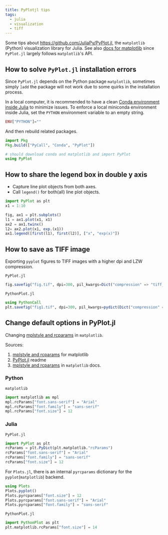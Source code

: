 ```yaml
---
title: PyPlotjl tips
tags:
  - julia
  - visualization
  - tiff
---
```


Some tips about https://github.com/JuliaPy/PyPlot.jl, the `matplotlib` (Python) visualization library for Julia. See also [docs for matplotlib](https://matplotlib.org/) since `PyPlot.jl` largely follows `matplotlib`'s API.

## How to solve `PyPlot.jl` installation errors

Since `PyPlot.jl` depends on the Python package `matplotlib`, sometimes simply `]add` the package will not work due to some quirks in the installation process.

In a local computer, it is recommended to have a clean [Conda environment inside Julia](https://github.com/JuliaPy/Conda.jl) to minimize issues. To enforce a local miniconda environment inside Julia, set the `PYTHON` environment variable to an empty string.

```julia title="~/.julia/config/startup.jl"
ENV["PYTHON"]=""
```

And then rebuild related packages.

```julia
import Pkg
Pkg.build(["PyCall", "Conda", "PyPlot"])

# should download conda and matplotlib and import PyPlot
using PyPlot
```

## How to share the legend box in double y axis

- Capture line plot objects from both axes.
- Call `legend()` for both(all) line plot objects.

```julia
import PyPlot as plt
x1 = 1:10

fig, ax1 = plt.subplots()
l1 = ax1.plot(x1, x1)
ax2 = ax1.twinx()
l2= ax2.plot(x1, exp.(x1))
ax1.legend([first(l1), first(l2)], ["x", "exp(x)"])
```

## How to save as TIFF image

Exporting `pyplot` figures to TIFF images with a higher dpi and LZW compression.

`PyPlot.jl`

```julia
fig.savefig("fig.tif", dpi=300, pil_kwargs=Dict("compression" => "tiff_lzw"))
```

`PythonPlot.jl`

```julia
using PythonCall
plt.savefig("fig1.tif", dpi=300, pil_kwargs=pydict(Dict("compression" => "tiff_lzw")))
```

## Change default options in PyPlot.jl

Changing [mplstyle and rcparams](https://matplotlib.org/stable/tutorials/introductory/customizing.html) in `matplotlib`.

Sources:
1. [mplstyle and rcparams](https://matplotlib.org/stable/tutorials/introductory/customizing.html) for matplotlib
2. [PyPlot.jl](https://github.com/JuliaPy/PyPlot.jl) readme
3. [mplstyle and rcparams](https://matplotlib.org/stable/tutorials/introductory/customizing.html) in `matplotlib` docs.

### Python

`matplotlib`

```python
import matplotlib as mpl
mpl.rcParams["font.sans-serif"] = "Arial"
mpl.rcParams["font.family"] = "sans-serif"
mpl.rcParams["font.size"] = 12
```
### Julia

`PyPlot.jl`

```julia
import PyPlot as plt
rcParams = plt.PyDict(plt.matplotlib."rcParams")
rcParams["font.sans-serif"] = "Arial"
rcParams["font.family"] = "sans-serif"
rcParams["font.size"] = 12
```

For `Plots.jl`, there is an internal `pyrcparams` dictionary for the `pyplot`(`matplotlib`) backend.

```julia
using Plots
Plots.pyplot()
Plots.pyrcparams["font.size"] = 12
Plots.pyrcparams["font.sans-serif"] = "Arial"
Plots.pyrcparams["font.family"] = "sans-serif"
```

`PythonPlot.jl`

```julia
import PythonPlot as plt
plt.matplotlib.rcParams["font.size"] = 14
```
